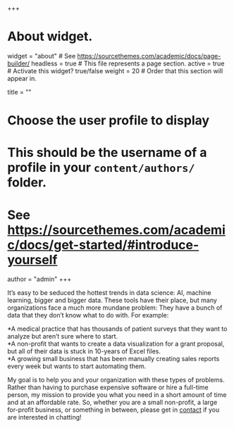 +++
# About widget.
widget = "about"  # See https://sourcethemes.com/academic/docs/page-builder/
headless = true  # This file represents a page section.
active = true  # Activate this widget? true/false
weight = 20  # Order that this section will appear in.

title = ""

# Choose the user profile to display
# This should be the username of a profile in your `content/authors/` folder.
# See https://sourcethemes.com/academic/docs/get-started/#introduce-yourself
author = "admin"
+++

It’s easy to be seduced the hottest trends in data science: AI, machine learning, bigger and bigger data. These tools have their place, but many organizations face a much more mundane problem: They have a bunch of data that they don’t know what to do with. For example:  

*A medical practice that has thousands of patient surveys that they want to analyze but aren’t sure where to start.  
*A non-profit that wants to create a data visualization for a grant proposal, but all of their data is stuck in 10-years of Excel files.  
*A growing small business that has been manually creating sales reports every week but wants to start automating them.  

My goal is to help you and your organization with these types of problems. Rather than having to purchase expensive software or hire a full-time person, my mission to provide you what you need in a short amount of time and at an affordable rate. So, whether you are a small non-profit, a large for-profit business, or something in between, please get in [contact](mailto:spirgel@gmail.com) if you are interested in chatting!
